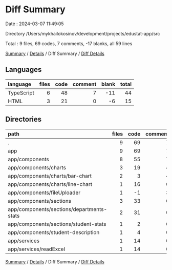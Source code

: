 # Diff Summary

Date : 2024-03-07 11:49:05

Directory /Users/mykhailokosinov/development/projects/edustat-app/src

Total : 9 files,  69 codes, 7 comments, -17 blanks, all 59 lines

[Summary](results.md) / [Details](details.md) / Diff Summary / [Diff Details](diff-details.md)

## Languages
| language | files | code | comment | blank | total |
| :--- | ---: | ---: | ---: | ---: | ---: |
| TypeScript | 6 | 48 | 7 | -11 | 44 |
| HTML | 3 | 21 | 0 | -6 | 15 |

## Directories
| path | files | code | comment | blank | total |
| :--- | ---: | ---: | ---: | ---: | ---: |
| . | 9 | 69 | 7 | -17 | 59 |
| app | 9 | 69 | 7 | -17 | 59 |
| app/components | 8 | 55 | 7 | -16 | 46 |
| app/components/charts | 3 | 19 | 4 | -1 | 22 |
| app/components/charts/bar-chart | 2 | 3 | 4 | 2 | 9 |
| app/components/charts/line-chart | 1 | 16 | 0 | -3 | 13 |
| app/components/fileUploader | 1 | -1 | 3 | -1 | 1 |
| app/components/sections | 3 | 33 | 0 | -14 | 19 |
| app/components/sections/departments-stats | 2 | 31 | 0 | -11 | 20 |
| app/components/sections/student-stats | 1 | 2 | 0 | -3 | -1 |
| app/components/student-description | 1 | 4 | 0 | 0 | 4 |
| app/services | 1 | 14 | 0 | -1 | 13 |
| app/services/readExcel | 1 | 14 | 0 | -1 | 13 |

[Summary](results.md) / [Details](details.md) / Diff Summary / [Diff Details](diff-details.md)